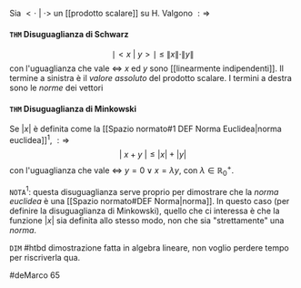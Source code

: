 Sia $<\cdot\ |\ \cdot>$ un [[prodotto scalare]] su H. Valgono $:\Rightarrow$
#### `THM`  Disuguaglianza di Schwarz
$$\mid<x\ |\ y>\mid\ \leq\ \lVert x \lVert \cdot \lVert y \lVert$$
con l'uguaglianza che vale $\iff$ $x$ ed $y$ sono [[linearmente indipendenti]]. Il termine a sinistra è il _valore assoluto_ del prodotto scalare. I termini a destra sono le _norme_ dei vettori
#### `THM`  Disuguaglianza di Minkowski
Se $|x|$ è definita come la [[Spazio normato#1 DEF Norma Euclidea|norma euclidea]]$^1$, $:\Rightarrow$
$$
|\ x + y\ | \leq |x| + |y| 
$$
con l'uguaglianza che vale $\iff$ $y=0 \lor x = \lambda y$, con $\lambda \in \mathbb{R}_0^+$.

`NOTA`$^1$: questa disuguaglianza serve proprio per dimostrare che la _norma euclidea_ è una [[Spazio normato#DEF Norma|norma]]. In questo caso (per definire la disuguaglianza di Minkowski), quello che ci interessa è che la funzione $|x|$ sia definita allo stesso modo, non che sia "strettamente" una _norma_.


`DIM` #htbd dimostrazione fatta in algebra lineare, non voglio perdere tempo per riscriverla qua.


#deMarco 65